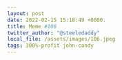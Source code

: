```yaml
---
layout: post
date: 2022-02-15 15:18:49 +0000.
title: Meme #106
twitter_author: "@steeledaddy"
local_file: /assets/images/106.jpeg
tags: 300%-profit john-candy
---
```

